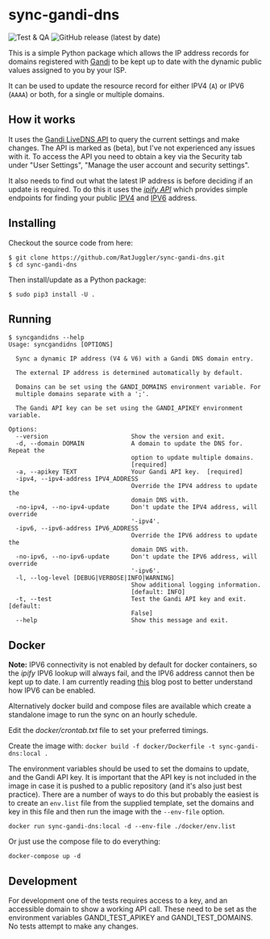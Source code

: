 # sync-gandi-dns

![Test & QA](https://github.com/RatJuggler/sync-gandi-dns/workflows/Test%20&%20QA/badge.svg)
![GitHub release (latest by date)](https://img.shields.io/github/v/release/RatJuggler/sync-gandi-dns)

This is a simple Python package which allows the IP address records for domains registered with [Gandi](https://www.gandi.net)
to be kept up to date with the dynamic public values assigned to you by your ISP.

It can be used to update the resource record for either IPV4 (`A`) or IPV6 (`AAAA`) or both, for a single or multiple domains.

## How it works

It uses the [Gandi LiveDNS API](https://api.gandi.net/docs/livedns/) to query the current settings and make changes. The API is 
marked as (beta), but I've not experienced any issues with it. To access the API you need to obtain a key via the Security tab 
under "User Settings", "Manage the user account and security settings".

It also needs to find out what the latest IP address is before deciding if an update is required. To do this it uses the *[ipify API](https://www.ipify.org/)* 
which provides simple endpoints for finding your public [IPV4](https://api.ipify.org) and [IPV6](https://api6.ipify.org) address.

## Installing

Checkout the source code from here:

    $ git clone https://github.com/RatJuggler/sync-gandi-dns.git
    $ cd sync-gandi-dns

Then install/update as a Python package:

    $ sudo pip3 install -U .

## Running
```
$ syncgandidns --help
Usage: syncgandidns [OPTIONS]

  Sync a dynamic IP address (V4 & V6) with a Gandi DNS domain entry.

  The external IP address is determined automatically by default.

  Domains can be set using the GANDI_DOMAINS environment variable. For
  multiple domains separate with a ';'.

  The Gandi API key can be set using the GANDI_APIKEY environment variable.

Options:
  --version                       Show the version and exit.
  -d, --domain DOMAIN             A domain to update the DNS for. Repeat the
                                  option to update multiple domains.
                                  [required]
  -a, --apikey TEXT               Your Gandi API key.  [required]
  -ipv4, --ipv4-address IPV4_ADDRESS
                                  Override the IPV4 address to update the
                                  domain DNS with.
  -no-ipv4, --no-ipv4-update      Don't update the IPV4 address, will override
                                  '-ipv4'.
  -ipv6, --ipv6-address IPV6_ADDRESS
                                  Override the IPV6 address to update the
                                  domain DNS with.
  -no-ipv6, --no-ipv6-update      Don't update the IPV6 address, will override
                                  '-ipv6'.
  -l, --log-level [DEBUG|VERBOSE|INFO|WARNING]
                                  Show additional logging information.
                                  [default: INFO]
  -t, --test                      Test the Gandi API key and exit.  [default:
                                  False]
  --help                          Show this message and exit.
```
## Docker

**Note:** IPV6 connectivity is not enabled by default for docker containers, so the *ipify* IPV6 lookup will always fail, and the 
IPV6 address cannot then be kept up to date. I am currently reading [this](https://medium.com/@skleeschulte/how-to-enable-ipv6-for-docker-containers-on-ubuntu-18-04-c68394a219a2) 
blog post to better understand how IPV6 can be enabled.

Alternatively docker build and compose files are available which create a standalone image to run the sync on an hourly schedule.

Edit the *docker/crontab.txt* file to set your preferred timings.

Create the image with: `docker build -f docker/Dockerfile -t sync-gandi-dns:local .`

The environment variables should be used to set the domains to update, and the Gandi API key. It is important that the API key is 
not included in the image in case it is pushed to a public repository (and it's also just best practice). There are a number of 
ways to do this but probably the easiest is to create an `env.list` file from the supplied template, set the domains and key in 
this file and then run the image with the `--env-file` option.

    docker run sync-gandi-dns:local -d --env-file ./docker/env.list

Or just use the compose file to do everything:

    docker-compose up -d

## Development

For development one of the tests requires access to a key, and an accessible domain to show a working API call. These need to be
set as the environment variables GANDI_TEST_APIKEY and GANDI_TEST_DOMAINS. No tests attempt to make any changes.
